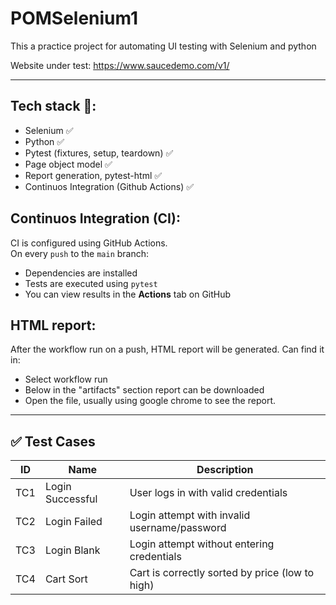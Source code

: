 # POMSelenium1
This a practice project for automating UI testing with Selenium and python

Website under test: https://www.saucedemo.com/v1/

---

## Tech stack 🔧:
  - Selenium ✅
  - Python ✅
  - Pytest (fixtures, setup, teardown) ✅
  - Page object model ✅
  - Report generation, pytest-html ✅
  - Continuos Integration (Github Actions) ✅

## Continuos Integration (CI):
CI is configured using GitHub Actions.  
On every `push` to the `main` branch:

- Dependencies are installed
- Tests are executed using `pytest`
- You can view results in the **Actions** tab on GitHub

## HTML report:
After the workflow run on a push, HTML report will be generated. Can find it in:
- Select workflow run
- Below in the "artifacts" section report can be downloaded
- Open the file, usually using google chrome to see the report.


---

## ✅ Test Cases

| ID   | Name             | Description                                   |
|------|------------------|-----------------------------------------------|
| TC1  | Login Successful | User logs in with valid credentials           |
| TC2  | Login Failed     | Login attempt with invalid username/password  |
| TC3  | Login Blank      | Login attempt without entering credentials    |
| TC4  | Cart Sort        | Cart is correctly sorted by price (low to high) |

